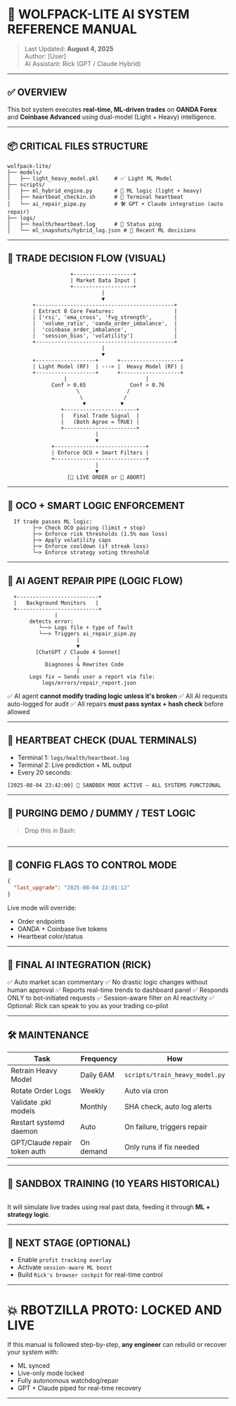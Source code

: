 # 🧠 WOLFPACK-LITE AI SYSTEM REFERENCE MANUAL

> Last Updated: **August 4, 2025**  
> Author: [User]  
> AI Assistant: Rick (GPT / Claude Hybrid)

---

## ✅ OVERVIEW

This bot system executes **real-time, ML-driven trades** on **OANDA Forex** and **Coinbase Advanced** using dual-model (Light + Heavy) intelligence.  

---

## 📦 CRITICAL FILES STRUCTURE

```
wolfpack-lite/
├── models/
│   ├── light_heavy_model.pkl     # ✅ Light ML Model
├── scripts/
│   ├── ml_hybrid_engine.py       # 🧠 ML logic (light + heavy)
│   ├── heartbeat_checkin.sh      # 💓 Terminal heartbeat
│   └── ai_repair_pipe.py         # 🛠️ GPT + Claude integration (auto repair)
├── logs/
│   ├── health/heartbeat.log      # 💓 Status ping
│   └── ml_snapshots/hybrid_log.json # 🔬 Recent ML decisions
```

---

## 🔁 TRADE DECISION FLOW (VISUAL)

```text
                    +-------------------+
                    | Market Data Input |
                    +-------------------+
                              |
                              ▼
        +--------------------------------------------+
        | Extract 8 Core Features:                   |
        | ['rsi', 'ema_cross', 'fvg_strength',       |
        |  'volume_ratio', 'oanda_order_imbalance',  |
        |  'coinbase_order_imbalance',               |
        |  'session_bias', 'volatility']             |
        +--------------------------------------------+
                              |
                              ▼
        +-------------------+      +-------------------+
        | Light Model (RF)  | ---> |  Heavy Model (RF) |
        +-------------------+      +-------------------+
                  |                         |
              Conf > 0.65              Conf > 0.76
                      \               /
                       \             /
                        ▼           ▼
                 +-----------------------+
                 |   Final Trade Signal  |
                 |   (Both Agree = TRUE) |
                 +-----------------------+
                            |
                            ▼
              +-----------------------------+
              | Enforce OCO + Smart Filters |
              +-----------------------------+
                            |
                            ▼
                   [🚀 LIVE ORDER or 🛑 ABORT]
```

---

## 🔐 OCO + SMART LOGIC ENFORCEMENT

```text
  If trade passes ML logic:
        ├─> Check OCO pairing (limit + stop)
        ├─> Enforce risk thresholds (1.5% max loss)
        ├─> Apply volatility caps
        ├─> Enforce cooldown (if streak loss)
        └─> Enforce strategy voting threshold
```

---

## 🧠 AI AGENT REPAIR PIPE (LOGIC FLOW)

```text
  +--------------------------+
  |   Background Monitors   |
  +--------------------------+
               |
       detects error:
          └──> Logs file + type of fault
          └──> Triggers ai_repair_pipe.py
                      |
                      ▼
         [ChatGPT / Claude 4 Sonnet]
                      |
            Diagnoses & Rewrites Code
                      |
       Logs fix → Sends user a report via file:
           logs/errors/repair_report.json
```

✅ AI agent **cannot modify trading logic unless it's broken**
✅ All AI requests auto-logged for audit
✅ All repairs **must pass syntax + hash check** before allowed

---

## 🔁 HEARTBEAT CHECK (DUAL TERMINALS)

* Terminal 1: `logs/health/heartbeat.log`
* Terminal 2: Live prediction + ML output
* Every 20 seconds:

```text
[2025-08-04 23:42:00] 💓 SANDBOX MODE ACTIVE – ALL SYSTEMS FUNCTIONAL
```

---

## 🧼 PURGING DEMO / DUMMY / TEST LOGIC

> Drop this in Bash:

```bash
```

---

## 🚦 CONFIG FLAGS TO CONTROL MODE

```json
{
  "last_upgrade": "2025-08-04 22:01:12"
}
```

Live mode will override:

* Order endpoints
* OANDA + Coinbase live tokens
* Heartbeat color/status

---

## 🧠 FINAL AI INTEGRATION (RICK)

✅ Auto market scan commentary
✅ No drastic logic changes without human approval
✅ Reports real-time trends to dashboard panel
✅ Responds ONLY to bot-initiated requests
✅ Session-aware filter on AI reactivity
✅ Optional: Rick can speak to you as your trading co-pilot

---

## 🛠️ MAINTENANCE

| Task                         | Frequency | How                            |
| ---------------------------- | --------- | ------------------------------ |
| Retrain Heavy Model          | Daily 6AM | `scripts/train_heavy_model.py` |
| Rotate Order Logs            | Weekly    | Auto via cron                  |
| Validate .pkl models         | Monthly   | SHA check, auto log alerts     |
| Restart systemd daemon       | Auto      | On failure, triggers repair    |
| GPT/Claude repair token auth | On demand | Only runs if fix needed        |

---

## 🧪 SANDBOX TRAINING (10 YEARS HISTORICAL)


```bash
```

It will simulate live trades using real past data, feeding it through **ML + strategy logic**.

---

## 🧱 NEXT STAGE (OPTIONAL)

* Enable `profit tracking overlay`
* Activate `session-aware ML boost`
* Build `Rick's browser cockpit` for real-time control

---

# 💥 RBOTZILLA PROTO: LOCKED AND LIVE

If this manual is followed step-by-step, **any engineer** can rebuild or recover your system with:

* ML synced
* Live-only mode locked
* Fully autonomous watchdog/repair
* GPT + Claude piped for real-time recovery

---
